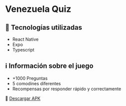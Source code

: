 # Venezuela Quiz

## 🚀 Tecnologías utilizadas
-  React Native
-  Expo
-  Typescript

## ℹ️ Información sobre el juego
-  +1000 Preguntas 
-  5 comodines diferentes
-  Recompensas por responder rápido y correctamente

:link: [Descargar APK](https://drive.google.com/file/d/14GY3AN6SdeM9Se7bQjXM3P3DSG-AyVkW/view)
